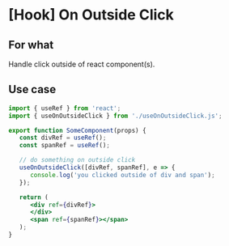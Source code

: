 # \[Hook] On Outside Click

## For what
Handle click outside of react component(s).

## Use case

```jsx
import { useRef } from 'react';
import { useOnOutsideClick } from './useOnOutsideClick.js';

export function SomeComponent(props) {
   const divRef = useRef();
   const spanRef = useRef();

   // do something on outside click
   useOnOutsideClick([divRef, spanRef], e => {
      console.log('you clicked outside of div and span');
   });

   return (
      <div ref={divRef}>
      </div>
      <span ref={spanRef}></span>
   );
}
```